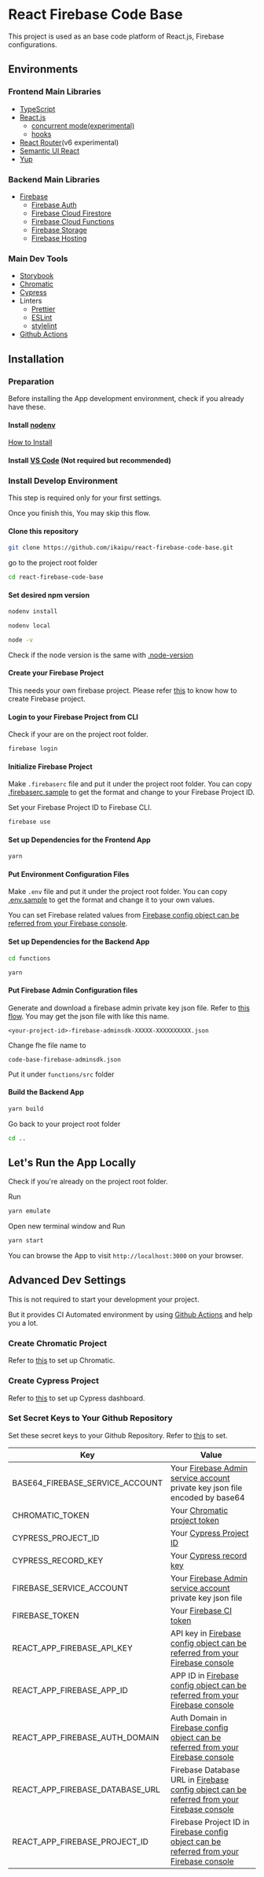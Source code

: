 # React Firebase Code Base

This project is used as an base code platform of React.js, Firebase configurations.

## Environments

### Frontend Main Libraries

- [TypeScript](https://www.typescriptlang.org/)
- [React.js](https://reactjs.org/)
  - [concurrent mode(experimental)](https://reactjs.org/docs/concurrent-mode-intro.html)
  - [hooks](https://reactjs.org/docs/hooks-intro.html)
- [React Router](https://github.com/remix-run/react-router)(v6 experimental)
- [Semantic UI React](https://react.semantic-ui.com/)
- [Yup](https://github.com/jquense/yup)

### Backend Main Libraries

- [Firebase](https://firebase.google.com/)
  - [Firebase Auth](https://firebase.google.com/docs/auth)
  - [Firebase Cloud Firestore](https://firebase.google.com/docs/firestore)
  - [Firebase Cloud Functions](https://firebase.google.com/docs/functions)
  - [Firebase Storage](https://firebase.google.com/docs/storage)
  - [Firebase Hosting](https://firebase.google.com/docs/hosting)

### Main Dev Tools

- [Storybook](https://storybook.js.org/)
- [Chromatic](https://www.chromatic.com/)
- [Cypress](https://www.cypress.io/)
- Linters
  - [Prettier](https://prettier.io/)
  - [ESLint](https://eslint.org/)
  - [stylelint](https://stylelint.io/)
- [Github Actions](https://github.com/actions)

## Installation

### Preparation

Before installing the App development environment, check if you already have these.

#### Install [nodenv](https://github.com/nodenv/nodenv)

[How to Install](https://github.com/nodenv/nodenv#installation)

#### Install [VS Code](https://code.visualstudio.com/) (Not required but recommended)

### Install Develop Environment

This step is required only for your first settings.

Once you finish this, You may skip this flow.

#### Clone this repository

```sh
git clone https://github.com/ikaipu/react-firebase-code-base.git
```

go to the project root folder

```sh
cd react-firebase-code-base
```

#### Set desired npm version

```sh
nodenv install
```

```sh
nodenv local
```

```sh
node -v
```

Check if the node version is the same with [.node-version](.node-version)

#### Create your Firebase Project

This needs your own firebase project.
Please refer [this](https://cloud.google.com/firestore/docs/client/get-firebase) to know how to create Firebase project.

#### Login to your Firebase Project from CLI

Check if your are on the project root folder.

```sh
firebase login
```

#### Initialize Firebase Project

Make `.firebaserc` file and put it under the project root folder. You can copy [.firebaserc.sample](.firebaserc.sample) to get the format and change <your-firebase-project-id> to your Firebase Project ID.

Set your Firebase Project ID to Firebase CLI.

```sh
firebase use
```

#### Set up Dependencies for the Frontend App

```sh
yarn
```

#### Put Environment Configuration Files

Make `.env` file and put it under the project root folder. You can copy [.env.sample](.env.sample) to get the format and change it to your own values.

You can set Firebase related values from [Firebase config object can be referred from your Firebase console](https://support.google.com/firebase/answer/7015592#zippy=%2Cin-this-article).

#### Set up Dependencies for the Backend App

```sh
cd functions
```

```sh
yarn
```

#### Put Firebase Admin Configuration files

Generate and download a firebase admin private key json file.
Refer to [this flow](https://firebase.google.com/docs/admin/setup#initialize-sdk).
You may get the json file with like this name.

```file
<your-project-id>-firebase-adminsdk-XXXXX-XXXXXXXXXX.json
```

Change fhe file name to

```file
code-base-firebase-adminsdk.json
```

Put it under `functions/src` folder

#### Build the Backend App

```sh
yarn build
```

Go back to your project root folder

```sh
cd ..
```

## Let's Run the App Locally

Check if you're already on the project root folder.

Run

```sh
yarn emulate
```

Open new terminal window and Run

```sh
yarn start
```

You can browse the App to visit `http://localhost:3000` on your browser.

## Advanced Dev Settings

This is not required to start your development your project.

But it provides CI Automated environment by using [Github Actions](https://github.com/actions) and help you a lot.

### Create Chromatic Project

Refer to [this](https://www.chromatic.com/docs/setup) to set up Chromatic.

### Create Cypress Project

Refer to [this](https://dashboard.cypress.io/signup) to set up Cypress dashboard.

### Set Secret Keys to Your Github Repository

Set these secret keys to your Github Repository. Refer to [this](https://docs.github.com/en/actions/reference/encrypted-secrets#creating-encrypted-secrets-for-a-repository)
 to set.

| Key                             | Value                                                                                                                                                                     |
| ------------------------------- | ------------------------------------------------------------------------------------------------------------------------------------------------------------------------- |
| BASE64_FIREBASE_SERVICE_ACCOUNT | Your [Firebase Admin service account](https://firebase.google.com/docs/admin/setup#initialize-sdk) private key json file encoded by base64                                |
| CHROMATIC_TOKEN                 | Your [Chromatic project token](https://www.chromatic.com/docs/cli#required-options)                                                                                       |
| CYPRESS_PROJECT_ID              | Your [Cypress Project ID](https://firebase.google.com/docs/cli#cli-ci-systems)                                                                                            |
| CYPRESS_RECORD_KEY              | Your [Cypress record key](https://firebase.google.com/docs/cli#cli-ci-systems)                                                                                            |
| FIREBASE_SERVICE_ACCOUNT        | Your [Firebase Admin service account](https://firebase.google.com/docs/admin/setup#initialize-sdk)  private key json file                                                 |
| FIREBASE_TOKEN                  | Your [Firebase CI token](https://firebase.google.com/docs/cli#cli-ci-systems)                                                                                             |
| REACT_APP_FIREBASE_API_KEY      | API key in [Firebase config object can be referred from your Firebase console](https://support.google.com/firebase/answer/7015592#zippy=%2Cin-this-article)               |
| REACT_APP_FIREBASE_APP_ID       | APP ID in [Firebase config object can be referred from your Firebase console](https://support.google.com/firebase/answer/7015592#zippy=%2Cin-this-article)                |
| REACT_APP_FIREBASE_AUTH_DOMAIN  | Auth Domain in [Firebase config object can be referred from your Firebase console](https://support.google.com/firebase/answer/7015592#zippy=%2Cin-this-article)           |
| REACT_APP_FIREBASE_DATABASE_URL | Firebase Database URL in [Firebase config object can be referred from your Firebase console](https://support.google.com/firebase/answer/7015592#zippy=%2Cin-this-article) |
| REACT_APP_FIREBASE_PROJECT_ID   | Firebase Project ID in [Firebase config object can be referred from your Firebase console](https://support.google.com/firebase/answer/7015592#zippy=%2Cin-this-article)   |
